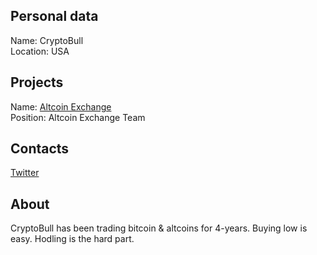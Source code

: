 ## Personal data
Name: CryptoBull  
Location: USA
## Projects 
Name: [Altcoin Exchange](../projects/altcoin_exchange.md)  
Position: Altcoin Exchange Team
## Contacts
[Twitter](https://twitter.com/Crypto_God)  
## About
CryptoBull has been trading bitcoin & altcoins for 4-years. Buying low is easy. Hodling is the hard part.
